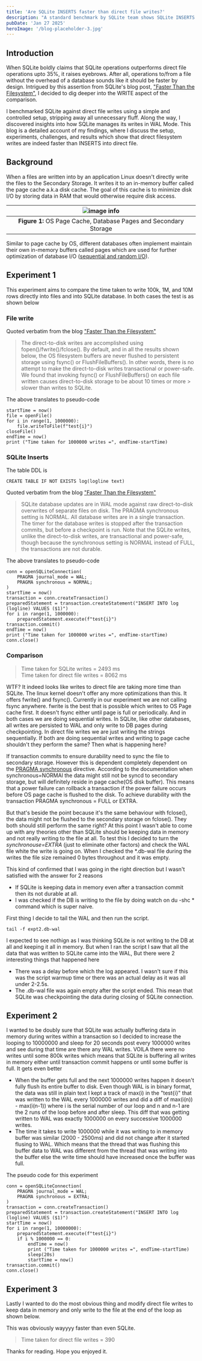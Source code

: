 ```yaml
---
title: 'Are SQLite INSERTS faster than direct file writes?'
description: "A standard benchmark by SQLite team shows SQLite INSERTS are 35% faster than direct filesystem writes. I explore the nuances of this blog"
pubDate: 'Jan 27 2025'
heroImage: '/blog-placeholder-3.jpg'
---
```


## Introduction
When SQLite boldly claims that SQLite operations outperforms direct file operations upto 35%, it raises eyebrows. After all, operations to/from a file without the overhead of a database sounds like it should be faster by design. Intrigued by this assertion from SQLite's blog post, ["Faster Than the Filesystem"](https://www.sqlite.org/fasterthanfs.html), I decided to dig deeper into the WRITE aspect of the comparison. 

I benchmarked SQLite against direct file writes using a simple and controlled setup, stripping away all unnecessary fluff. Along the way, I discovered insights into how SQLite manages its writes in WAL Mode. This blog is a detailed account of my findings, where I discuss the setup, experiments, challenges, and results which show that direct filesystem writes are indeed faster than INSERTS into direct file.

## Background
When a files are written into by an application Linux doesn't directly write the files to the Secondary Storage. It writes it to an in-memory buffer called the page cache a.k.a disk cache. The goal of this cache is to minimize disk I/O by storing data in RAM that would otherwise require disk access.


| ![image info](/images/databaseandosbuffers.drawio.png) |
|:--:|
| **Figure 1:** OS Page Cache, Database Pages and Secondary Storage |

Similar to page cache by OS, different databases often implement maintain their own in-memory buffers called pages which are used for further optimization of database I/O ([sequential and random I/O](https://vivekbansal.substack.com/p/sequential-vs-random-io)).

## Experiment 1
This experiment aims to compare the time taken to write 100k, 1M, and 10M rows directly into files and into SQLite database. In both cases the test is as shown below

### File write
Quoted verbatim from the blog ["Faster Than the Filesystem"](https://www.sqlite.org/fasterthanfs.html)

> The direct-to-disk writes are accomplished using fopen()/fwrite()/fclose().  By default, and in all the results shown below, the OS filesystem buffers are never flushed to persistent storage using fsync() or FlushFileBuffers(). In 
> other words, there is no attempt to make the direct-to-disk writes transactional or power-safe. We found that invoking fsync() or FlushFileBuffers() on each file written causes direct-to-disk storage to be about 10 times or more > 
> slower than writes to SQLite.


The above translates to pseudo-code 
```
startTime = now()
file = openFile()
for i in range(1, 1000000):
    file.writeToFile(f"test{i}")
closeFile()
endTime = now()
print ("Time taken for 1000000 writes =", endTime-startTime)
```

### SQLite Inserts

The table DDL is 
```
CREATE TABLE IF NOT EXISTS log(logline text)
```
Quoted verbatim from the blog ["Faster Than the Filesystem"](https://www.sqlite.org/fasterthanfs.html)
> SQLite database updates are in WAL mode against raw direct-to-disk overwrites of separate files on disk. The PRAGMA synchronous setting is NORMAL. 
> All database writes are in a single transaction. The timer for the database writes is stopped after the transaction commits, but before a checkpoint 
> is run. Note that the SQLite writes, unlike the direct-to-disk writes, are transactional and power-safe, though because the synchronous setting is NORMAL 
> instead of FULL, the transactions are not durable.

The above translates to pseudo-code 
```
conn = openSQLiteConnection(
    PRAGMA journal_mode = WAL;
    PRAGMA synchronous = NORMAL;
)
startTime = now()
transaction = conn.createTransaction()
preparedStatement = transaction.createStatement("INSERT INTO log (logline) VALUES ($1)")
for i in range(1, 1000000):
    preparedStatement.execute(f"test{i}")
transaction.commit()
endTime = now()
print ("Time taken for 1000000 writes =", endTime-startTime)
conn.close()
```

### Comparison

> Time taken for SQLite writes = 2493 ms                                      
> Time taken for direct file writes = 8062 ms


WTF? It indeed looks like writes to direct file are taking more time than SQLite. The linux kernel doesn't offer any more optimizations than this. It offers fwrite() and fsync(). Currently in our experiment we are not calling fsync anywhere. fwrite is the best that is possible which writes to OS Page cache first. It doesn't fsync either until page is full or periodically. And in both cases we are doing sequential writes. In SQLite, like other databases, all writes are persisted to WAL and only write to DB pages during checkpointing. In direct file writes we are just writing the strings sequentially. If both are doing sequential writes and writing to page cache shouldn't they perform the same? Then what is happening here?

If transaction commits to ensure durability need to sync the file to secondary storage. However this is dependent completely dependent on the [PRAGMA synchronous](https://www.sqlite.org/pragma.html#pragma_synchronous) directive. According to the documentation when synchronous=NORMAl the data might still not be syncd to secondary storage, but will definitely reside in page cache(OS disk buffer). This means that a power failure can rollback a transaction if 
the power failure occurs before OS page cache is flushed to the disk. To achieve durability with the transaction PRAGMA synchronous = FULL or EXTRA.

But that's beside the point because it's the same behaviour with fclose(), the data might not be flushed to the secondary storage on fclose(). They both should still perform the same right? At this point I wasn't able to come up with any theories other than SQLite should be keeping data in memory and not really writing to the file at all. To test this I decided to turn the *synchronouse=EXTRA* (just to eliminate other factors) and check the WAL file white the write is going on. When I checked the *.db-wal file during the writes the file size remained 0 bytes throughout and it was empty. 

This kind of confirmed that I was going in the right direction but I wasn't satisfied with the answer for 2 reasons
- If SQLite is keeping data in memory even after a transaction commit then its not durable at all. 
- I was checked if the DB is writing to the file by doing watch on du -shc * command which is super naive. 

First thing I decide to tail the WAL and then run the script. 
```
tail -f expt2.db-wal
```

I expected to see nothign as I was thinking SQLite is not writing to the DB at all and keeping it all in memory. But when I ran the script I saw that all the data that was written to SQLite came into the WAL, But there were 2 interesting things that happened here
- There was a delay before which the log appeared. I wasn't sure if this was the script warmup time or there was an actual delay as it was all under 2-2.5s. 
- The .db-wal file was again empty after the script ended. This mean that SQLite was checkpointing the data during closing of SQLite connection.


## Experiment 2
I wanted to be doubly sure that SQLite was actually buffering data in memory during writes within a transaction so I decided to increase the looping to 10000000 and sleep for 20 seconds post every 1000000 writes and see during that time are there any WAL writes. VOILA there were no writes until some 800k writes which means that SQLite is buffering all writes in memory either until transaction commit happens or until some buffer is full. It gets even better
- When the buffer gets full and the next 1000000 writes happen it doesn't fully flush its entire buffer to disk. Even though WAL is in binary format, the data was still in plain text I kept a track of max(i) in the "test{i}" that was written to the WAL every 1000000 writes and did a diff of max(i(n)) - max(i(n-1)) where i is the serial number of our loop and n and n-1 are the 2 runs of the loop before and after sleep. This diff that was getting written to WAL was exactly 1000000 on every successive 1000000 writes. 
- The time it takes to write 1000000 while it was writing to in memory buffer was similar (2000 - 2500ms) and did not change after it started flusing to WAL. Which means that the thread that was flushing this buffer data to WAL was different from the thread that was writing into the buffer else the write time should have increased once the buffer was full.

The pseudo code for this experiment 

```
conn = openSQLiteConnection(
    PRAGMA journal_mode = WAL;
    PRAGMA synchronous = EXTRA;
)
transaction = conn.createTransaction()
preparedStatement = transaction.createStatement("INSERT INTO log (logline) VALUES ($1)")
startTime = now()
for i in range(1, 10000000):
    preparedStatement.execute(f"test{i}")
    if i % 1000000 == 0:
        endTime = now()
        print ("Time taken for 1000000 writes =", endTime-startTime)
        sleep(20s)
        startTime = now()
transaction.commit()
conn.close()
```

## Experiment 3
Lastly I wanted to do the most obvious thing and modify direct file writes to keep data in memory and only write to the file at the end of the loop as shown below. 


This was obviously wayyyy faster than even SQLite. 

> Time taken for direct file writes = 390

Thanks for reading. Hope you enjoyed it.






